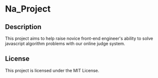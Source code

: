 # Na_Project


## Description

This project aims to help raise novice front-end engineer's ability to solve javascript algorithm problems with our online judge system.

<!-- Our front end was implemented using react along with redux. -->

## License

This project is licensed under the MIT License.